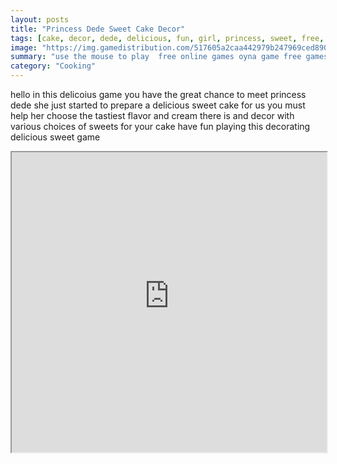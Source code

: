 ```yaml
---
layout: posts
title: "Princess Dede Sweet Cake Decor"
tags: [cake, decor, dede, delicious, fun, girl, princess, sweet, free, online, games, oyna, game, free, games, play, play, games]
image: "https://img.gamedistribution.com/517605a2caa442979b247969ced8905a.jpg"
summary: "use the mouse to play  free online games oyna game free games play play games"
category: "Cooking"
---
```


hello in this delicoius game you have the great chance to meet princess dede she just started to prepare a delicious sweet cake for us you must help her choose the tastiest flavor and cream there is and decor with various choices of sweets for your cake have fun playing this decorating delicious sweet game

<iframe width="100%" height="480px;" src="https://html5.gamedistribution.com/517605a2caa442979b247969ced8905a/"></iframe>